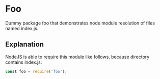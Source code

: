 # Foo

Dummy package foo that demonstrates node module resolution of files named index.js.

## Explanation

NodeJS is able to require this module like follows, because directory contains index.js:

```js
const foo = require('foo');
```
